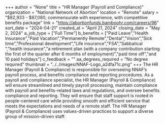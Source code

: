 +++
author = "None"
title = "HR Manager (Payroll and Compliance)"
organization = "National Network of Abortion"
location = "Remote"
salary = "$82,933 - $87,080, commensurate with experience, with competitive benefits package"
link = "https://abortionfunds.bamboohr.com/careers/96"
sort_date = "2024-04-21"
created_at = "April 21, 2024"
closing_date = "May 2, 2024"
a_job_type = ["Full Time"]
b_benefits = ["Paid Leave","Health Insurance","Paid Vacation","Permanently Remote","Dental","Vision","Sick time","Professional development","Life insurance","FSA","Sabbatical ","health insurance","a retirement plan (with a company contribution starting the first of the quarter after 6 months of employment)","paid time off","and 10 paid holidays"]
c_feedback = ""
aa_degrees_required = "No degree required"
thumbnail = "../../images/NNAF-Logo_a2dfa71c.png"
+++
The HR Manager (Payroll & Compliance) is responsible for overseeing NNAF’s payroll process, and benefits compliance and reporting procedures. As a payroll and compliance specialist, the HR Manager (Payroll & Compliance) will ensure streamlined and timely payroll processing, maintain compliance with payroll and benefits-related laws and regulations, and oversee benefits compliance and reporting. They will  ensure that staff support is rooted in people-centered care while providing smooth and efficient service that meets the expectations and needs of a remote staff. The HR Manager (Payroll & Compliance) uses values-driven practices to support a diverse group of mission-driven staff.